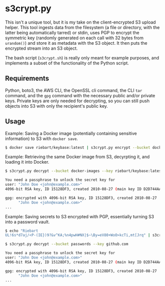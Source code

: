# s3crypt.py

This isn't a unique tool, but it is my take on the client-encrypted S3 upload helper. This tool ingests data from the filesystem (a file or directory, with the latter being automatically tarred) or stdin, uses PGP to encrypt the symmetric key (randomly generated on each call with 32 bytes from `urandom()`) and store it as metadata with the S3 object. It then puts the encrypted stream into an S3 object.

The bash script (`s3crypt.sh`) is really only meant for example purposes, and implements a subset of the functionality of the Python script.

## Requirements

Python, boto3, the AWS CLI, the OpenSSL cli command, the CLI `tar` command, and the `gpg` command with the necessary public and/or private keys. Private keys are only needed for decrypting, so you can still push objects into S3 with only the recipient's public key.

## Usage

Example: Saving a Docker image (potentially containing sensitive information) to S3 with `docker save`.

```bash
$ docker save riebart/keybase:latest | s3crypt.py encrypt --bucket docker-images --key riebart/keybase:latest --gpg-recipient john@example.com --estimated-size 1G
```

Example: Retrieving the same Docker image from S3, decyrpting it, and loading it into Docker.

```bash
$ s3crypt.py decrypt --bucket docker-images --key riebart/keybase:latest | docker load

You need a passphrase to unlock the secret key for
user: "John Doe <john@example.com>"
4096-bit RSA key, ID 15128DF3, created 2010-08-27 (main key ID D2D744AA)

gpg: encrypted with 4096-bit RSA key, ID 15128DF3, created 2010-08-27
      "John Doe <john@example.com>"
...
```

Example: Saving secrets to S3 encrypted with PGP, essentially turning S3 into a password vault.

```bash
$ echo "Riebart
UL!6s*d7aj/<P-(IE})9?&v^KA;%n4pwH#NX|$~\By=eV80+WoO>kcTi,mt[Jrq" | s3crypt.py encrypt --bucket passwords --key github.com --recipient john@example.com

$ s3crypt.py decrypt --bucket passwords --key github.com

You need a passphrase to unlock the secret key for
user: "John Doe <john@example.com>"
4096-bit RSA key, ID 15128DF3, created 2010-08-27 (main key ID D2D744AA)

gpg: encrypted with 4096-bit RSA key, ID 15128DF3, created 2010-08-27
      "John Doe <john@example.com>"
...
```
